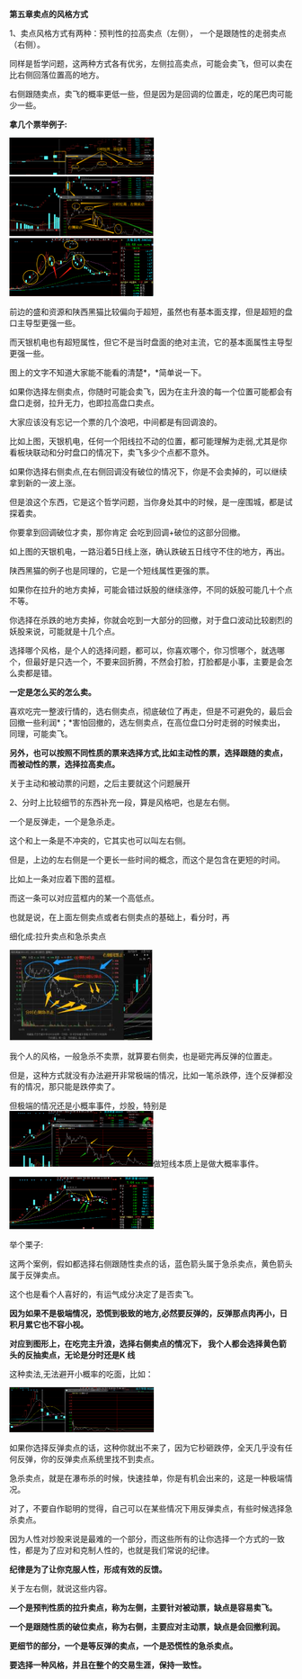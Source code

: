 **第五章卖点的风格方式**

1、卖点风格方式有两种：预判性的拉高卖点（左侧），
一个是跟随性的走弱卖点（右侧）。

同样是哲学问题，这两种方式各有优劣，左侧拉高卖点，可能会卖飞，但可以卖在比右侧回落位置高的地方。

右侧跟随卖点，卖飞的概率更低一些，但是因为是回调的位置走，吃的尾巴肉可能少一些。

**拿几个票举例子:**

<img src="media\image1.png" style="width:2.67361in;height:0.68611in" />

<img src="media\image2.png" style="width:2.66597in;height:1.10208in" />

<img src="media\image3.png" style="width:2.66875in;height:1.08819in" />

前边的盛和资源和陕西黑猫比较偏向于超短，虽然也有基本面支撑，但是超短的盘口主导型更强一些。

而天银机电也有超短属性，但它不是当时盘面的绝对主流，它的基本面属性主导型更强一些。

图上的文字不知道大家能不能看的清楚*，*简单说一下。

如果你选择左侧卖点，你随时可能会卖飞，因为在主升浪的每一个位置可能都会有盘口走弱，拉升无力，也即拉高盘口卖点。

大家应该没有忘记一个票的几个浪吧，中间都是有回调浪的。

比如上图，天银机电，任何一个阳线拉不动的位置，都可能理解为走弱,尤其是你看板块联动和分时盘口的情况下，卖飞多少个点都不意外。

如果你选择右侧卖点,在右侧回调没有破位的情况下，你是不会卖掉的，可以继续拿到新的一波上涨。

但是浪这个东西，它是这个哲学问题，当你身处其中的时候，是一座围城，都是试探着卖。

你要拿到回调破位才卖，那你肯定 会吃到回调+破位的这部分回撤。

如上图的天银机电，一路沿着5日线上涨，确认跌破五日线守不住的地方，再出。

陕西黑猫的例子也是同理的，它是一个短线属性更强的票。

如果你在拉升的地方卖掉，可能会错过妖股的继续涨停，不同的妖股可能几十个点不等。

你选择在杀跌的地方卖掉，你就会吃到一大部分的回撤，对于盘口波动比较剧烈的妖股来说，可能就是十几个点。

选择哪个风格，是个人的选择问题，都可以，你喜欢哪个，你习惯哪个，就选哪个，但最好是只选一个，不要来回折腾，不然会打脸，打脸都是小事，主要是会怎么卖都是错。

**一定是怎么买的怎么卖。**

喜欢吃完一整波行情的，选右侧卖点，彻底破位了再走，但是不可避免的，最后会回撤一些利润*；*害怕回撤的，选左侧卖点，在高位盘口分时走弱的时候卖出，同理，可能卖飞。

**另外，也可以按照不同性质的票来选择方式,比如主动性的票，选择跟随的卖点，而被动性的票，选择拉高卖点。**

关于主动和被动票的问题，之后主要就这个问题展开

2、分时上比较细节的东西补充一段，算是风格吧，也是左右侧。

一个是反弹走，一个是急杀走。

这个和上一条是不冲突的，它其实也可以叫左右侧。

但是，上边的左右侧是一个更长一些时间的概念，而这个是包含在更短的时间。

比如上一条对应着下图的蓝框。

而这一条可以对应蓝框内的某一个高低点。

也就是说，在上面左侧卖点或者右侧卖点的基础上，看分时，再

细化成:拉升卖点和急杀卖点

<img src="media\image4.jpeg" style="width:2.65347in;height:1.68681in" />

我个人的风格，一般急杀不卖票，就算要右侧卖，也是砸完再反弹的位置走。

但是，这种方式就没有办法避开非常极端的情况，比如一笔杀跌停，连个反弹都没有的情况，那只能是跌停卖了。

但极端的情况还是小概率事件，炒股，特别是<img src="media\image5.png" style="width:2.66319in;height:1.03194in" />做短线本质上是做大概率事件。

<img src="media\image6.png" style="width:2.675in;height:0.96597in" />

举个栗子:

这两个案例，假如都选择右侧跟随性卖点的话，蓝色箭头属于急杀卖点，黄色箭头属于反弹卖点。

这个也是看个人喜好的，有运气成分决定了是否卖飞。

**因为如果不是极端情况，恐慌到极致的地方,必然要反弹的，反弹那点肉再小，日积月累它也不容小视。**

**对应到图形上，在吃完主升浪，选择右侧卖点的情况下，
我个人都会选择黄色箭头的反抽卖点，无论是分时还是K 线**

这种卖法,无法避开小概率的吃面，比如：

<img src="media\image7.png" style="width:2.67569in;height:0.83264in" />

如果你选择反弹卖点的话，这种你就出不来了，因为它秒砸跌停，全天几乎没有任何反弹，你的反弹卖点系统里找不到卖点。

急杀卖点，就是在瀑布杀的时候，快速挂单，你是有机会出来的，这是一种极端情况。

对了，不要自作聪明的觉得，自己可以在某些情况下用反弹卖点，有些时候选择急杀卖点。

因为人性对炒股来说是最难的一个部分，而这些所有的让你选择一个方式的一致性，都是为了应对和克制人性的，也就是我们常说的纪律。

**纪律是为了让你克服人性，形成有效的反馈。**

关于左右侧，就说这些内容。

**—个是预判性质的拉升卖点，称为左侧，主要针对被动票，缺点是容易卖飞。**

**一个是跟随性质的破位卖点，称为右侧，主要应对主动票，缺点是会回撤利润。**

**更细节的部分，一个是等反弹的卖点，一个是恐慌性的急杀卖点。**

**要选择一种风格，并且在整个的交易生涯，保持一致性。**
